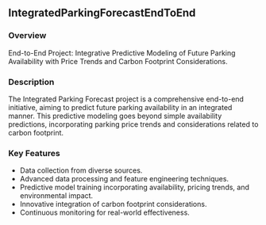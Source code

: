 ## IntegratedParkingForecastEndToEnd
### Overview
End-to-End Project: Integrative Predictive Modeling of Future Parking Availability with Price Trends and Carbon Footprint Considerations.

### Description
The Integrated Parking Forecast project is a comprehensive end-to-end initiative, aiming to predict future parking availability in an integrated manner. This predictive modeling goes beyond simple availability predictions, incorporating parking price trends and considerations related to carbon footprint.

### Key Features
- Data collection from diverse sources.
- Advanced data processing and feature engineering techniques.
- Predictive model training incorporating availability, pricing trends, and environmental impact.
- Innovative integration of carbon footprint considerations.
- Continuous monitoring for real-world effectiveness.
